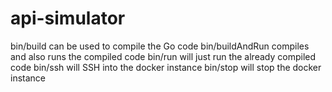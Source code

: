 # api-simulator

bin/build can be used to compile the Go code
bin/buildAndRun compiles and also runs the compiled code
bin/run will just run the already compiled code
bin/ssh will SSH into the docker instance
bin/stop will stop the docker instance
